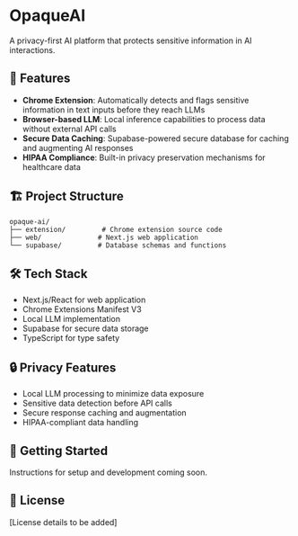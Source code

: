 # OpaqueAI

A privacy-first AI platform that protects sensitive information in AI interactions.

## 🚀 Features

- **Chrome Extension**: Automatically detects and flags sensitive information in text inputs before they reach LLMs
- **Browser-based LLM**: Local inference capabilities to process data without external API calls
- **Secure Data Caching**: Supabase-powered secure database for caching and augmenting AI responses
- **HIPAA Compliance**: Built-in privacy preservation mechanisms for healthcare data

## 🏗️ Project Structure

```
opaque-ai/
├── extension/         # Chrome extension source code
├── web/              # Next.js web application
└── supabase/         # Database schemas and functions
```

## 🛠️ Tech Stack

- Next.js/React for web application
- Chrome Extensions Manifest V3
- Local LLM implementation
- Supabase for secure data storage
- TypeScript for type safety

## 🔒 Privacy Features

- Local LLM processing to minimize data exposure
- Sensitive data detection before API calls
- Secure response caching and augmentation
- HIPAA-compliant data handling

## 🚦 Getting Started

Instructions for setup and development coming soon.

## 📝 License

[License details to be added]